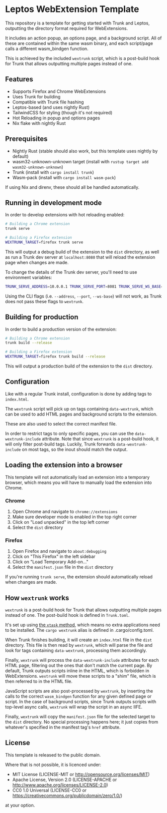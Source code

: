 # Leptos WebExtension Template

This repository is a template for getting started with Trunk and Leptos, outputting the directory format required for WebExtensions.

It includes an action popup, an options page, and a background script. All of these are contained within the same wasm binary, and
each script/page calls a different wasm_bindgen function.

This is achieved by the included `wextrunk` script, which is a post-build hook for Trunk that allows outputting multiple pages instead of one.

## Features

- Supports Firefox and Chrome WebExtensions
- Uses Trunk for building
- Compatible with Trunk file hashing
- Leptos-based (and uses nightly Rust)
- TailwindCSS for styling (though it's not required)
- Hot Reloading in popup and options pages
- Nix flake with nightly Rust

## Prerequisites

- Nightly Rust (stable should also work, but this template uses nightly by default)
- wasm32-unknown-unknown target (install with `rustup target add wasm32-unknown-unknown`)
- Trunk (install with `cargo install trunk`)
- Wasm-pack (install with `cargo install wasm-pack`)

If using Nix and direnv, these should all be handled automatically.

## Running in development mode

In order to develop extensions with hot reloading enabled:

```sh
# Building a Chrome extension
trunk serve

# Building a Firefox extension
WEXTRUNK_TARGET=firefox trunk serve
```

This will output a debug build of the extension to the `dist` directory, as well as run a Trunk dev server at `localhost:8080` that will reload the extension page when changes are made.

To change the details of the Trunk dev server, you'll need to use environment variables:

```sh
TRUNK_SERVE_ADDRESS=10.0.0.1 TRUNK_SERVE_PORT=8081 TRUNK_SERVE_WS_BASE=/other trunk serve
```

Using the CLI flags (i.e. `--address`, `--port`, `--ws-base`) will not work, as Trunk does not pass these flags
to `wextrunk`.

## Building for production

In order to build a production version of the extension:

```sh
# Building a Chrome extension
trunk build --release

# Building a Firefox extension
WEXTRUNK_TARGET=firefox trunk build --release
```

This will output a production build of the extension to the `dist` directory.

## Configuration

Like with a regular Trunk install, configuration is done by adding tags to `index.html`.

The `wextrunk` script will pick up on tags containing `data-wextrunk`, which can be used to add HTML pages and background scripts to the extension.

These are also used to select the correct manifest file.

In order to restrict tags to only specific pages, you can use the `data-wextrunk-include` attribute. Note that since `wextrunk` is a post-build hook, it will only filter post-build tags. Luckily, Trunk forwards `data-wextrunk-include` on most tags, so the inout should match the output.

## Loading the extension into a browser

This template will not automatically load an extension into a temporary browser, which means you will have to manually load the extension into Chrome.

### Chrome

1. Open Chrome and navigate to `chrome://extensions`
2. Make sure developer mode is enabled in the top right corner
3. Click on "Load unpacked" in the top left corner
4. Select the `dist` directory

### Firefox

1. Open Firefox and navigate to `about:debugging`
2. Click on "This Firefox" in the left sidebar
3. Click on "Load Temporary Add-on..."
4. Select the `manifest.json` file in the `dist` directory

If you're running `trunk serve`, the extension should automatically reload when changes are made.

## How `wextrunk` works

`wextrunk` is a post-build hook for Trunk that allows outputting multiple pages instead of one. The
post-build hook is defined in `Trunk.toml`.

It's set up using [the `xtask` method](https://github.com/matklad/cargo-xtask), which means no extra
applications need to be installed. The `cargo wextrunk` alias is defined in .cargo/config.toml.

When Trunk finishes building, it will create an `index.html` file in the `dist` directory. This file
is then read by `wextrunk`, which will parse the file and look for tags containing `data-wextrunk`,
processing them accordingly.

Finally, `wextrunk` will process the `data-wextrunk-include` attributes for each HTML page, filtering
out the ones that don't match the current page. By default, Trunk outputs scripts inline in the HTML,
which is forbidden in WebExtensions. `wextrunk` will move these scripts to a "shim" file, which is then
referred to in the HTML file.

JavaScript scripts are also post-processed by `wextrunk`, by inserting the calls to the correct `wasm_bindgen`
function for any given defined page or script. In the case of background scripts, since Trunk outputs scripts
with top-level async calls, `wextrunk` will wrap the script in an async IIFE.

Finally, `wextrunk` will copy the `manifest.json` file for the selected target to the `dist` directory. No
special processing happens here; it just copies from whatever's specified in the manifest tag's `href` attribute.

## License

This template is released to the public domain.

Where that is not possible, it is licenced under:

- MIT License (LICENSE-MIT or http://opensource.org/licenses/MIT)
- Apache License, Version 2.0 (LICENSE-APACHE or http://www.apache.org/licenses/LICENSE-2.0)
- CC0 1.0 Universal (LICENSE-CC0 or https://creativecommons.org/publicdomain/zero/1.0/)

at your option.
